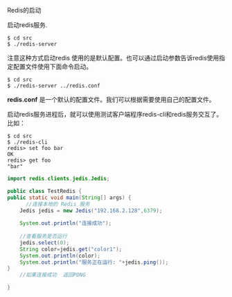 Redis的启动

启动redis服务.

```
$ cd src
$ ./redis-server
```



注意这种方式启动redis 使用的是默认配置。也可以通过启动参数告诉redis使用指定配置文件使用下面命令启动。

```
$ cd src
$ ./redis-server ../redis.conf
```

**redis.conf** 是一个默认的配置文件。我们可以根据需要使用自己的配置文件。

启动redis服务进程后，就可以使用测试客户端程序redis-cli和redis服务交互了。 比如：

```
$ cd src
$ ./redis-cli
redis> set foo bar
OK
redis> get foo
"bar"
```

```java
import redis.clients.jedis.Jedis;

public class TestRedis {
public static void main(String[] args) {
	  //连接本地的 Redis 服务
    Jedis jedis = new Jedis("192.168.2.128",6379);
    
    System.out.println("连接成功");
    
    //查看服务是否运行
    jedis.select(0);
    String color=jedis.get("color1");
    System.out.println(color);
    System.out.println("服务正在运行: "+jedis.ping());
}
	//如果连接成功  返回PONG

}
```

